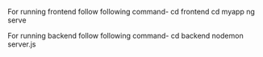 For running frontend follow following command-
cd frontend
cd myapp
ng serve

For running backend follow following command-
cd backend
nodemon server.js
